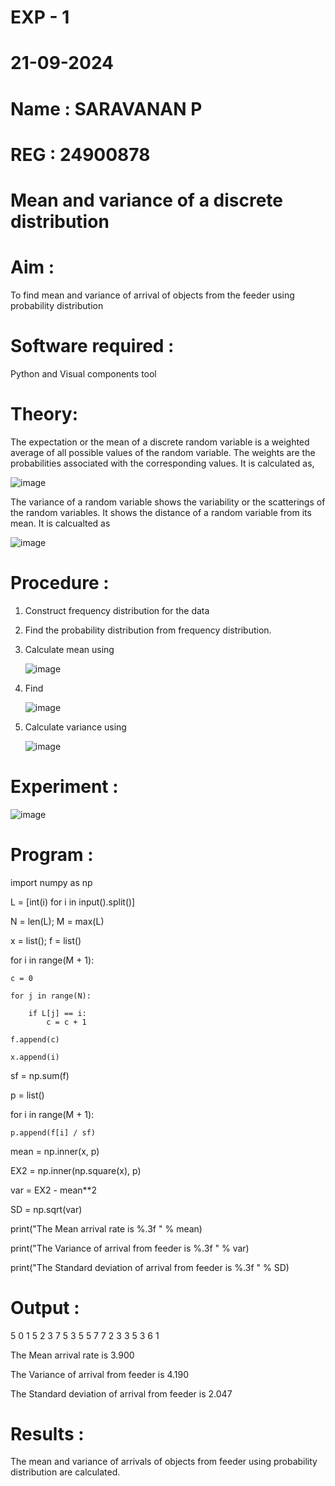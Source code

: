  # EXP - 1

 # 21-09-2024


# Name : SARAVANAN P                                             
# REG : 24900878




#  Mean and variance of a discrete  distribution


# Aim : 

To find mean and variance of arrival of objects from the feeder using probability distribution


# Software required :  

Python and Visual components tool

# Theory:

The expectation or the mean of a discrete random variable is a weighted average of all possible
values of the random variable. The weights are the probabilities associated with the corresponding values. 
It is calculated as,

![image](https://user-images.githubusercontent.com/103921593/192938463-e34177f4-f188-48a0-bda2-8f6d1d660ed2.png)

The variance of a random variable shows the variability or the scatterings of the random variables.
It shows the distance of a random variable from its mean. It is calcualted as

![image](https://user-images.githubusercontent.com/103921593/192938695-99fedc01-34d5-4d36-84df-5880e766ed0c.png)


# Procedure :

1. Construct frequency distribution for the data

2. Find the  probability distribution from frequency distribution.

3. Calculate mean using 
   
   ![image](https://user-images.githubusercontent.com/103921593/192940431-03b81777-c54d-4286-b4f4-82dfe7666b4c.png)

4. Find  
   
      ![image](https://user-images.githubusercontent.com/103921593/192940255-2d9dd746-6875-4a6d-877b-6da6cdb96ab1.png)

5.  Calculate variance using 
  
      ![image](https://user-images.githubusercontent.com/103921593/192942852-913550a9-fabe-4a55-b956-0487b18bbd97.png)


# Experiment :

![image](https://user-images.githubusercontent.com/103921593/229993174-5b67e57e-3e01-4ac4-9f83-410a932b22bf.png)

# Program :


import numpy as np

L = [int(i) for i in input().split()]

N = len(L); M = max(L)

x = list(); f = list()

for i in range(M + 1):

    c = 0
    
    for j in range(N):
    
        if L[j] == i:
            c = c + 1
    
    f.append(c)
   
    x.append(i)

sf = np.sum(f)

p = list()

for i in range(M + 1):

    p.append(f[i] / sf)


mean = np.inner(x, p)

EX2 = np.inner(np.square(x), p)

var = EX2 - mean**2

SD = np.sqrt(var)

print("The Mean arrival rate is %.3f " % mean)

print("The Variance of arrival from feeder is %.3f " % var)

print("The Standard deviation of arrival from feeder is %.3f " % SD)

# Output : 

5 0 1 5 2 3 7 5 3 5 5 7 7 2 3 3 5 3 6 1

The Mean arrival rate is 3.900

The Variance of arrival from feeder is 4.190

The Standard deviation of arrival from feeder is 2.047

# Results :
The mean and variance of arrivals of objects from feeder using probability distribution are calculated.
